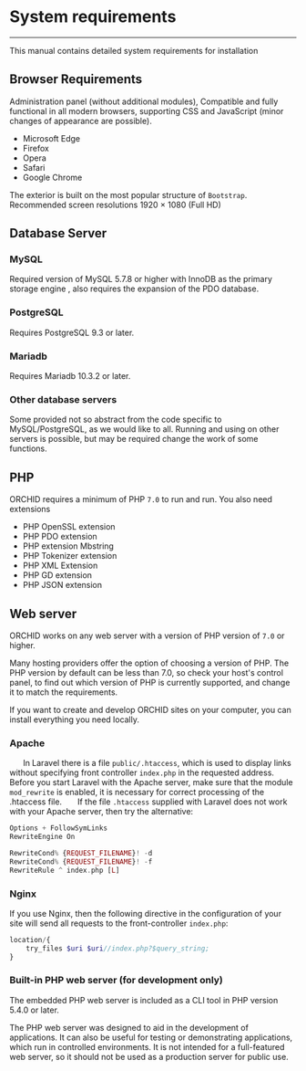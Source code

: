# System requirements
----------

This manual contains detailed system requirements for installation


## Browser Requirements

Administration panel (without additional modules),
Compatible and fully functional in all modern browsers,
supporting CSS and JavaScript (minor changes of appearance are possible).

- Microsoft Edge
- Firefox
- Opera
- Safari
- Google Chrome

The exterior is built on the most popular structure of `Bootstrap`. Recommended screen resolutions 1920 × 1080 (Full HD)


## Database Server

### MySQL

Required version of MySQL 5.7.8 or higher with InnoDB as the primary storage engine
, also requires the expansion of the PDO database.

### PostgreSQL
Requires PostgreSQL 9.3 or later.


### Mariadb
Requires Mariadb 10.3.2 or later.

### Other database servers
Some provided not so abstract from the code specific to MySQL/PostgreSQL,
as we would like to all. Running and using on other servers is possible, but may be required
change the work of some functions.

## PHP

ORCHID requires a minimum of PHP `7.0` to run and run. You also need extensions

- PHP OpenSSL extension
- PHP PDO extension
- PHP extension Mbstring
- PHP Tokenizer extension
- PHP XML Extension
- PHP GD extension
- PHP JSON extension


## Web server

ORCHID works on any web server with a version of PHP version of `7.0` or higher.

Many hosting providers offer the option of choosing a version of PHP.
The PHP version by default can be less than 7.0, so check your host's control panel,
to find out which version of PHP is currently supported, and change it to match the requirements.

If you want to create and develop ORCHID sites on your computer, you can install everything you need locally.


### Apache
     
In Laravel there is a file `public/.htaccess`, which is used to display links without specifying
front controller `index.php` in the requested address.
Before you start Laravel with the Apache server, make sure that the module `mod_rewrite` is enabled,
it is necessary for correct processing of the .htaccess file.
     
If the file `.htaccess` supplied with Laravel does not work with your Apache server, then try the alternative:

```php
Options + FollowSymLinks
RewriteEngine On

RewriteCond% {REQUEST_FILENAME}! -d
RewriteCond% {REQUEST_FILENAME}! -f
RewriteRule ^ index.php [L]
```


### Nginx

If you use Nginx, then the following directive in the configuration of your site
will send all requests to the front-controller `index.php`:

```php
location/{
    try_files $uri $uri//index.php?$query_string;
}
```


### Built-in PHP web server (for development only)

The embedded PHP web server is included as a CLI tool in PHP version 5.4.0 or later.

The PHP web server was designed to aid in the development of applications.
It can also be useful for testing or demonstrating applications,
which run in controlled environments.
It is not intended for a full-featured web server,
so it should not be used as a production server for public use.
